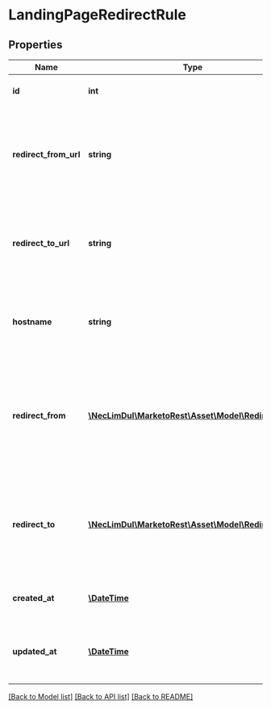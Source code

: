 # LandingPageRedirectRule

## Properties
Name | Type | Description | Notes
------------ | ------------- | ------------- | -------------
**id** | **int** | Internal id for landing page redirect rule | 
**redirect_from_url** | **string** | Redirect &#39;from&#39; URL of the Landing Page.  Combination of the hostname and redirectFrom landing page or path | 
**redirect_to_url** | **string** | Redirect &#39;to&#39; URL of the Landing Page.  Could be a Marketo landing page or non-Marketo URL. | 
**hostname** | **string** | The hostname for the landing pages.  Branding domain or alias.  Max 255 characters. | 
**redirect_from** | [**\NecLimDul\MarketoRest\Asset\Model\RedirectFrom**](RedirectFrom.md) | JSON representation of redirect from landing page, with members &#39;type&#39; which may be &#39;landingPageId&#39; or &#39;path&#39;, and &#39;value&#39; | 
**redirect_to** | [**\NecLimDul\MarketoRest\Asset\Model\RedirectTo**](RedirectTo.md) | JSON representation of redirect to landing page, with members &#39;type&#39; which may be &#39;landingPageId&#39; or &#39;url&#39;, and &#39;value&#39; | 
**created_at** | [**\DateTime**](\DateTime.md) | Datetime the landing page redirect rule was created | 
**updated_at** | [**\DateTime**](\DateTime.md) | Datetime the landing page redirect rule was most recently updated | 

[[Back to Model list]](../README.md#documentation-for-models) [[Back to API list]](../README.md#documentation-for-api-endpoints) [[Back to README]](../README.md)


